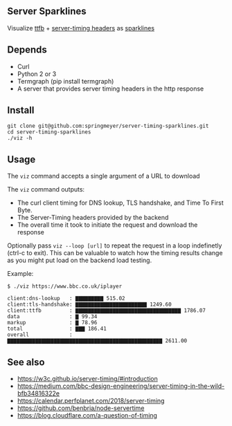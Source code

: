## Server Sparklines

Visualize [ttfb](https://en.wikipedia.org/wiki/Time_to_first_byte) + [server-timing headers](https://w3c.github.io/server-timing/#introduction) as [sparklines](https://en.wikipedia.org/wiki/Sparkline)


## Depends

 - Curl
 - Python 2 or 3
 - Termgraph (pip install termgraph)
 - A server that provides server timing headers in the http response

## Install

```
git clone git@github.com:springmeyer/server-timing-sparklines.git
cd server-timing-sparklines
./viz -h
```

## Usage

The `viz` command accepts a single argument of a URL to download

The `viz` command outputs:

 - The curl client timing for DNS lookup, TLS handshake, and Time To First Byte.
 - The Server-Timing headers provided by the backend
 - The overall time it took to initiate the request and download the response

Optionally pass `viz --loop [url]` to repeat the request in a loop indefinetly (ctrl-c to exit). This can be valuable to watch how the timing results change as you might put load on the backend load testing.

Example:

```
$ ./viz https://www.bbc.co.uk/iplayer

client:dns-lookup   : ▇▇▇▇▇▇▇▇▇ 515.02
client:tls-handshake: ▇▇▇▇▇▇▇▇▇▇▇▇▇▇▇▇▇▇▇▇▇▇▇ 1249.60
client:ttfb         : ▇▇▇▇▇▇▇▇▇▇▇▇▇▇▇▇▇▇▇▇▇▇▇▇▇▇▇▇▇▇▇▇▇▇ 1786.07
data                : ▇ 99.34
markup              : ▇ 78.96
total               : ▇▇▇ 186.41
overall             : ▇▇▇▇▇▇▇▇▇▇▇▇▇▇▇▇▇▇▇▇▇▇▇▇▇▇▇▇▇▇▇▇▇▇▇▇▇▇▇▇▇▇▇▇▇▇▇▇▇▇ 2611.00

```

## See also

- https://w3c.github.io/server-timing/#introduction
- https://medium.com/bbc-design-engineering/server-timing-in-the-wild-bfb34816322e
- https://calendar.perfplanet.com/2018/server-timing
- https://github.com/benbria/node-servertime
- https://blog.cloudflare.com/a-question-of-timing